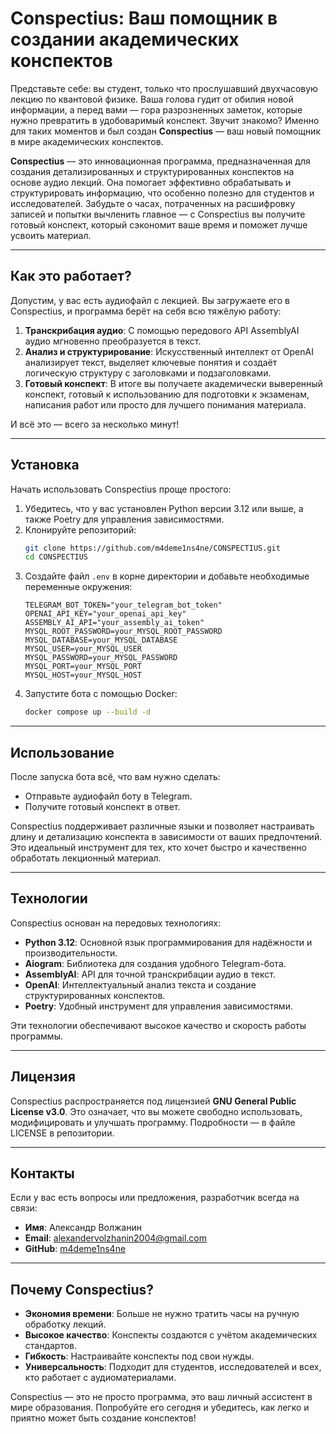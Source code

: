 # Conspectius: Ваш помощник в создании академических конспектов

Представьте себе: вы студент, только что прослушавший двухчасовую лекцию по квантовой физике. Ваша голова гудит от обилия новой информации, а перед вами — гора разрозненных заметок, которые нужно превратить в удобоваримый конспект. Звучит знакомо? Именно для таких моментов и был создан **Conspectius** — ваш новый помощник в мире академических конспектов.

**Conspectius** — это инновационная программа, предназначенная для создания детализированных и структурированных конспектов на основе аудио лекций. Она помогает эффективно обрабатывать и структурировать информацию, что особенно полезно для студентов и исследователей. Забудьте о часах, потраченных на расшифровку записей и попытки вычленить главное — с Conspectius вы получите готовый конспект, который сэкономит ваше время и поможет лучше усвоить материал.

---

## Как это работает?

Допустим, у вас есть аудиофайл с лекцией. Вы загружаете его в Conspectius, и программа берёт на себя всю тяжёлую работу:

1. **Транскрибация аудио**: С помощью передового API AssemblyAI аудио мгновенно преобразуется в текст.
2. **Анализ и структурирование**: Искусственный интеллект от OpenAI анализирует текст, выделяет ключевые понятия и создаёт логическую структуру с заголовками и подзаголовками.
3. **Готовый конспект**: В итоге вы получаете академически выверенный конспект, готовый к использованию для подготовки к экзаменам, написания работ или просто для лучшего понимания материала.

И всё это — всего за несколько минут!

---

## Установка

Начать использовать Conspectius проще простого:

1. Убедитесь, что у вас установлен Python версии 3.12 или выше, а также Poetry для управления зависимостями.
2. Клонируйте репозиторий:
   ```bash
   git clone https://github.com/m4deme1ns4ne/CONSPECTIUS.git
   cd CONSPECTIUS
   ```
3. Создайте файл `.env` в корне директории и добавьте необходимые переменные окружения:
   ```
   TELEGRAM_BOT_TOKEN="your_telegram_bot_token"
   OPENAI_API_KEY="your_openai_api_key"
   ASSEMBLY_AI_API="your_assembly_ai_token"
   MYSQL_ROOT_PASSWORD=your_MYSQL_ROOT_PASSWORD
   MYSQL_DATABASE=your_MYSQL_DATABASE
   MYSQL_USER=your_MYSQL_USER
   MYSQL_PASSWORD=your_MYSQL_PASSWORD
   MYSQL_PORT=your_MYSQL_PORT
   MYSQL_HOST=your_MYSQL_HOST
   ```
4. Запустите бота с помощью Docker:
   ```bash
   docker compose up --build -d
   ```

---

## Использование

После запуска бота всё, что вам нужно сделать:

- Отправьте аудиофайл боту в Telegram.
- Получите готовый конспект в ответ.

Conspectius поддерживает различные языки и позволяет настраивать длину и детализацию конспекта в зависимости от ваших предпочтений. Это идеальный инструмент для тех, кто хочет быстро и качественно обработать лекционный материал.

---

## Технологии

Conspectius основан на передовых технологиях:

- **Python 3.12**: Основной язык программирования для надёжности и производительности.
- **Aiogram**: Библиотека для создания удобного Telegram-бота.
- **AssemblyAI**: API для точной транскрибации аудио в текст.
- **OpenAI**: Интеллектуальный анализ текста и создание структурированных конспектов.
- **Poetry**: Удобный инструмент для управления зависимостями.

Эти технологии обеспечивают высокое качество и скорость работы программы.

---

## Лицензия

Conspectius распространяется под лицензией **GNU General Public License v3.0**. Это означает, что вы можете свободно использовать, модифицировать и улучшать программу. Подробности — в файле LICENSE в репозитории.

---

## Контакты

Если у вас есть вопросы или предложения, разработчик всегда на связи:

- **Имя**: Александр Волжанин
- **Email**: alexandervolzhanin2004@gmail.com
- **GitHub**: [m4deme1ns4ne](https://github.com/m4deme1ns4ne)

---

## Почему Conspectius?

- **Экономия времени**: Больше не нужно тратить часы на ручную обработку лекций.
- **Высокое качество**: Конспекты создаются с учётом академических стандартов.
- **Гибкость**: Настраивайте конспекты под свои нужды.
- **Универсальность**: Подходит для студентов, исследователей и всех, кто работает с аудиоматериалами.

Conspectius — это не просто программа, это ваш личный ассистент в мире образования. Попробуйте его сегодня и убедитесь, как легко и приятно может быть создание конспектов!
